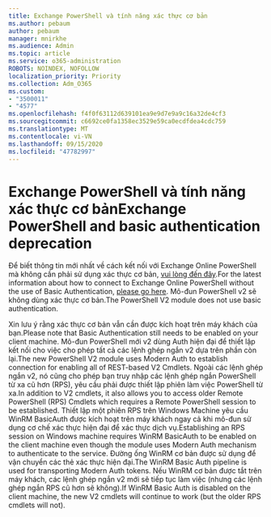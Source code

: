 ```yaml
---
title: Exchange PowerShell và tính năng xác thực cơ bản
ms.author: pebaum
author: pebaum
manager: mnirkhe
ms.audience: Admin
ms.topic: article
ms.service: o365-administration
ROBOTS: NOINDEX, NOFOLLOW
localization_priority: Priority
ms.collection: Adm_O365
ms.custom:
- "3500011"
- "4577"
ms.openlocfilehash: f4f0f63112d639101ea9e9d7e9a9c16a32de4cf3
ms.sourcegitcommit: c6692ce0fa1358ec3529e59ca0ecdfdea4cdc759
ms.translationtype: MT
ms.contentlocale: vi-VN
ms.lasthandoff: 09/15/2020
ms.locfileid: "47782997"
---
```

# <a name="exchange-powershell-and-basic-authentication-deprecation"></a><span data-ttu-id="4b792-102">Exchange PowerShell và tính năng xác thực cơ bản</span><span class="sxs-lookup"><span data-stu-id="4b792-102">Exchange PowerShell and basic authentication deprecation</span></span>

<span data-ttu-id="4b792-103">Để biết thông tin mới nhất về cách kết nối với Exchange Online PowerShell mà không cần phải sử dụng xác thực cơ bản, [vui lòng đến đây](https://aka.ms/exops-docs).</span><span class="sxs-lookup"><span data-stu-id="4b792-103">For the latest information about how to connect to Exchange Online PowerShell without the use of Basic Authentication, [please go here](https://aka.ms/exops-docs).</span></span> <span data-ttu-id="4b792-104">Mô-đun PowerShell v2 sẽ không dùng xác thực cơ bản.</span><span class="sxs-lookup"><span data-stu-id="4b792-104">The PowerShell V2 module does not use basic authentication.</span></span>

<span data-ttu-id="4b792-105">Xin lưu ý rằng xác thực cơ bản vẫn cần được kích hoạt trên máy khách của bạn.</span><span class="sxs-lookup"><span data-stu-id="4b792-105">Please note that Basic Authentication still needs to be enabled on your client machine.</span></span>
<span data-ttu-id="4b792-106">Mô-đun PowerShell mới v2 dùng Auth hiện đại để thiết lập kết nối cho việc cho phép tất cả các lệnh ghép ngắn v2 dựa trên phần còn lại.</span><span class="sxs-lookup"><span data-stu-id="4b792-106">The new PowerShell V2 module uses Modern Auth to establish connection for enabling all of REST-based V2 Cmdlets.</span></span> <span data-ttu-id="4b792-107">Ngoài các lệnh ghép ngắn v2, nó cũng cho phép bạn truy nhập các lệnh ghép ngắn PowerShell từ xa cũ hơn (RPS), yêu cầu phải được thiết lập phiên làm việc PowerShell từ xa.</span><span class="sxs-lookup"><span data-stu-id="4b792-107">In addition to V2 cmdlets, it also allows you to access older Remote PowerShell (RPS) Cmdlets which requires a Remote PowerShell session to be established.</span></span> <span data-ttu-id="4b792-108">Thiết lập một phiên RPS trên Windows Machine yêu cầu WinRM BasicAuth được kích hoạt trên máy khách ngay cả khi mô-đun sử dụng cơ chế xác thực hiện đại để xác thực dịch vụ.</span><span class="sxs-lookup"><span data-stu-id="4b792-108">Establishing an RPS session on Windows machine requires WinRM BasicAuth to be enabled on the client machine even though the module uses Modern Auth mechanism to authenticate to the service.</span></span> <span data-ttu-id="4b792-109">Đường ống WinRM cơ bản được sử dụng để vận chuyển các thẻ xác thực hiện đại.</span><span class="sxs-lookup"><span data-stu-id="4b792-109">The WinRM Basic Auth pipeline is used for transporting Modern Auth tokens.</span></span> <span data-ttu-id="4b792-110">Nếu WinRM cơ bản được tắt trên máy khách, các lệnh ghép ngắn v2 mới sẽ tiếp tục làm việc (nhưng các lệnh ghép ngắn RPS cũ hơn sẽ không).</span><span class="sxs-lookup"><span data-stu-id="4b792-110">If WinRM Basic Auth is disabled on the client machine, the new V2 cmdlets will continue to work (but the older RPS cmdlets will not).</span></span>
